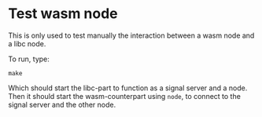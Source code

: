 # Test wasm node

This is only used to test manually the interaction between a wasm
node and a libc node.

To run, type:

```
make
```

Which should start the libc-part to function as a signal server and a
node.
Then it should start the wasm-counterpart using `node`, to connect to
the signal server and the other node.